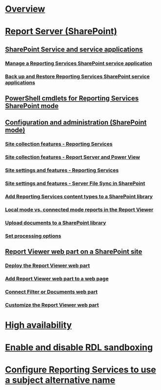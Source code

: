 # [Overview](reporting-services-report-server.md)  
# [Report Server (SharePoint)](reporting-services-report-server-sharepoint-mode.md)  
## [SharePoint Service and service applications](reporting-services-sharepoint-service-and-service-applications.md)  
### [Manage a Reporting Services SharePoint service application](manage-a-reporting-services-sharepoint-service-application.md)  
### [Back up and Restore Reporting Services SharePoint service applications](backup-and-restore-reporting-services-sharepoint-service-applications.md)  
## [PowerShell cmdlets for Reporting Services SharePoint mode](powershell-cmdlets-for-reporting-services-sharepoint-mode.md)  
## [Configuration and administration (SharePoint mode)](configuration-and-administration-of-a-report-server.md)  
### [Site collection features - Reporting Services](site-collection-features-reporting-services.md)  
### [Site collection features - Report Server and Power View](site-collection-features-report-server-and-power-view.md)  
### [Site settings and features - Reporting Services](site-settings-and-features-reporting-services.md)  
### [Site settings and features - Server File Sync in SharePoint](activate-the-report-server-file-sync-feature-in-sharepoint-ca.md)  
### [Add Reporting Services content types to a SharePoint library](add-reporting-services-content-types-to-a-sharepoint-library.md)  
### [Local mode vs. connected mode reports in the Report Viewer](local-mode-vs-connected-mode-reports-in-the-report-viewer.md)  
### [Upload documents to a SharePoint library](upload-documents-to-a-sharepoint-library-reporting-services-in-sharepoint-mode.md)  
### [Set processing options](set-processing-options-reporting-services-in-sharepoint-integrated-mode.md)  
## [Report Viewer web part on a SharePoint site](report-viewer-web-part-on-a-sharepoint-site.md)  
### [Deploy the Report Viewer web part](deploy-report-viewer-web-part.md)
### [Add Report Viewer web part to a web page](add-report-viewer-web-part-to-page.md)
### [Connect Filter or Documents web part](connect-filter-or-documents-web-part-sharepoint-integrated-mode.md)  
### [Customize the Report Viewer web part](customize-the-report-viewer-web-part.md)  
# [High availability](high-availability-reporting-services.md)  
# [Enable and disable RDL sandboxing](enable-and-disable-rdl-sandboxing.md)  
# [Configure Reporting Services to use a subject alternative name](configure-reporting-services-to-use-a-subject-alternative-name.md)  
